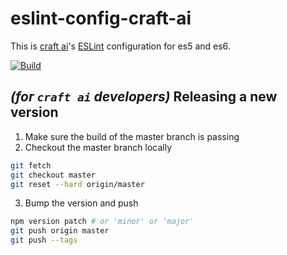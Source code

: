 # eslint-config-craft-ai #

This is [craft ai](https://craft.ai/)'s [ESLint](http://eslint.org/)
configuration for es5 and es6.

[![Build](https://img.shields.io/travis/craft-ai/eslint-config-craft-ai/master.svg?style=flat-square)](https://travis-ci.org/craft-ai/eslint-config-craft-ai)

## _(for `craft ai` developers)_ Releasing a new version ##

1. Make sure the build of the master branch is passing
2. Checkout the master branch locally
````sh
git fetch
git checkout master
git reset --hard origin/master
````
3. Bump the version and push
````sh
npm version patch # or 'minor' or 'major'
git push origin master
git push --tags
````
